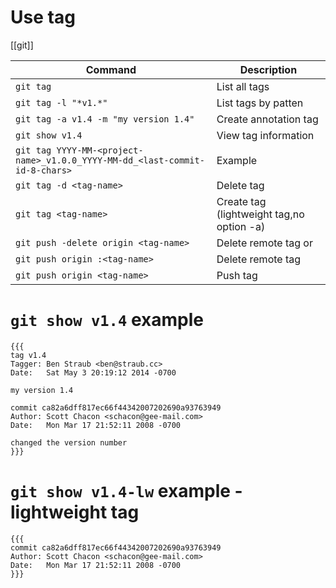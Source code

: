# Use tag
[[git]]

| Command                                                                        | Description           |
|--------------------------------------------------------------------------------|-----------------------|
| `git tag`                                                                      | List all tags         |
| `git tag -l "*v1.*"`                                                           | List tags by patten   |
| `git tag -a v1.4 -m "my version 1.4"`                                          | Create annotation tag |
| `git show v1.4`                                                                | View tag information  |
| `git tag YYYY-MM-<project-name>_v1.0.0_YYYY-MM-dd_<last-commit-id-8-chars>`    | Example               |
| `git tag -d <tag-name>`                                                        | Delete tag            |
| `git tag <tag-name>`                                                           | Create tag (lightweight tag,no option -a) |
| `git push -delete origin <tag-name>`                                           | Delete remote tag or  |
| `git push origin :<tag-name>`                                                  | Delete remote tag     |
| `git push origin <tag-name>`                                                   | Push tag              |

# `git show v1.4`  example
	{{{
	tag v1.4
    Tagger: Ben Straub <ben@straub.cc>
    Date:   Sat May 3 20:19:12 2014 -0700

    my version 1.4

    commit ca82a6dff817ec66f44342007202690a93763949
    Author: Scott Chacon <schacon@gee-mail.com>
    Date:   Mon Mar 17 21:52:11 2008 -0700

    changed the version number
	}}}

# `git show v1.4-lw` example - lightweight tag
    {{{
    commit ca82a6dff817ec66f44342007202690a93763949
    Author: Scott Chacon <schacon@gee-mail.com>
    Date:   Mon Mar 17 21:52:11 2008 -0700
    }}}
